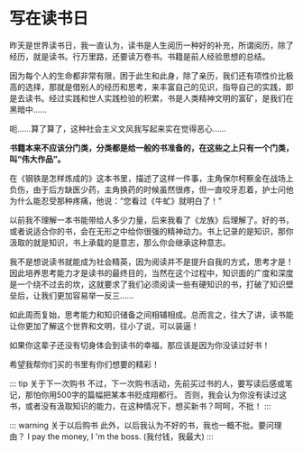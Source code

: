 # 写在读书日

昨天是世界读书日，我一直认为，读书是人生阅历一种好的补充，所谓阅历，除了经历，就是读书。行万里路，还要读万卷书。书籍是前人经验思想的总结。

因为每个人的生命都非常有限，困于此生和此身，除了亲历，我们还有项性价比极高的选择，那就是借别人的经历和思考，来丰富自己的见识，指导自己的实践，即是去读书。经过实践和世人实践检验的积累，书是人类精神文明的富矿，是我们在黑暗中……

呃……算了算了，这种社会主义文风我写起来实在觉得恶心……

__书籍本来不应该分门类，分类都是给一般的书准备的，在这些之上只有一个门类，叫“伟大作品”。__

在《钢铁是怎样炼成的》这本书里，描述了这样一件事，主角保尔柯察金在战场上负伤，由于后方缺医少药，主角换药的时候虽然很疼，但一直咬牙忍着，护士问他为什么能忍受那种疼痛，他说：“您看过《牛虻》就明白了！”

以前我不理解一本书能带给人多少力量，后来我看了《龙族》后理解了。好的书，或者说适合你的书，会在无形之中给你很强的精神动力。书上记录的是知识，那你汲取的就是知识，书上承载的是意志，那么你会继承这种意志。

我不是想说读书就能成为社会精英，因为阅读并不是提升自我的方式，思考才是！因此培养思考能力才是读书的最终目的，当然在这个过程中，知识面的广度和深度是一个绕不过去的坎，这就要求了我们必须阅读一些有硬知识的书，打破了知识壁垒后，让我们更加容易举一反三……

如此周而复始，思考能力和知识储备之间相辅相成。总而言之，往大了讲，读书能让你更加了解这个世界和文明，往小了说，可以装逼！

如果你这辈子还没有切身体会到读书的幸福，那应该是因为你没读过好书！

希望我帮你们买的书里有你们想要的精彩！

::: tip 关于下一次购书
不过，下一次购书活动，先前买过书的人，要写读后感或笔记，那怕你用500字的篇幅把某本书贬成翔都行。
否则，我会认为你没有读过这书，或者没有汲取知识的能力，在这种情况下，想买新书？呵呵，不批！
:::

::: warning 关于以后购书
此外，以后我认为不好的书，我也一概不批。要问理由？
I pay the money, I 'm the boss. (我付钱，我最大)
:::
